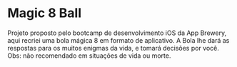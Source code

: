 # Magic 8 Ball

Projeto proposto pelo bootcamp de desenvolvimento iOS da App Brewery, aqui recriei uma bola mágica 8 em formato de aplicativo. A Bola lhe dará as respostas para os muitos enigmas da vida, e tomará decisões por você. Obs: não recomendado em situações de vida ou morte.
